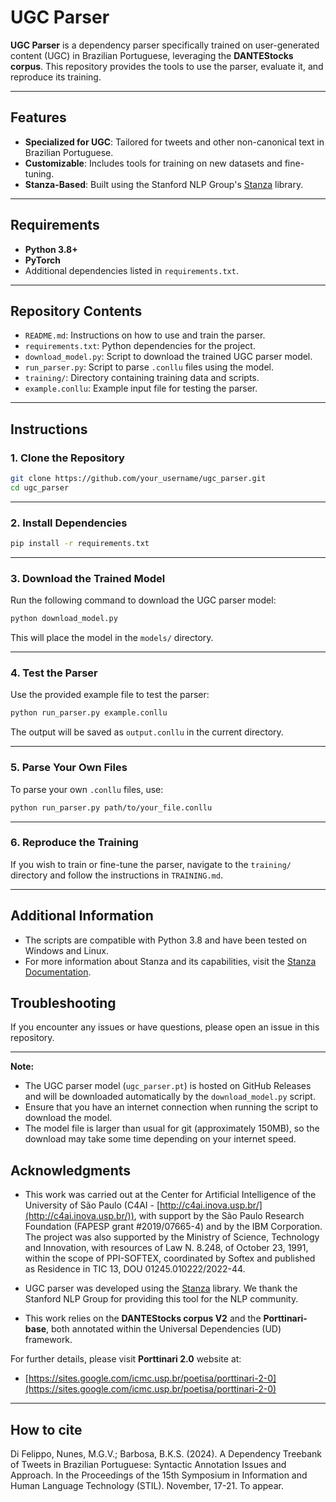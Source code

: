 
# UGC Parser

**UGC Parser** is a dependency parser specifically trained on user-generated content (UGC) in Brazilian Portuguese, leveraging the **DANTEStocks corpus**. This repository provides the tools to use the parser, evaluate it, and reproduce its training.

---

## Features

- **Specialized for UGC**: Tailored for tweets and other non-canonical text in Brazilian Portuguese.
- **Customizable**: Includes tools for training on new datasets and fine-tuning.
- **Stanza-Based**: Built using the Stanford NLP Group's [Stanza](https://stanfordnlp.github.io/stanza/) library.

---

## Requirements

- **Python 3.8+**
- **PyTorch**
- Additional dependencies listed in `requirements.txt`.

---

## Repository Contents

- `README.md`: Instructions on how to use and train the parser.
- `requirements.txt`: Python dependencies for the project.
- `download_model.py`: Script to download the trained UGC parser model.
- `run_parser.py`: Script to parse `.conllu` files using the model.
- `training/`: Directory containing training data and scripts.
- `example.conllu`: Example input file for testing the parser.

---

## Instructions

### 1. Clone the Repository

```bash
git clone https://github.com/your_username/ugc_parser.git
cd ugc_parser
```

---

### 2. Install Dependencies

```bash
pip install -r requirements.txt
```

---

### 3. Download the Trained Model

Run the following command to download the UGC parser model:

```bash
python download_model.py
```

This will place the model in the `models/` directory.

---

### 4. Test the Parser

Use the provided example file to test the parser:

```bash
python run_parser.py example.conllu
```

The output will be saved as `output.conllu` in the current directory.

---

### 5. Parse Your Own Files

To parse your own `.conllu` files, use:

```bash
python run_parser.py path/to/your_file.conllu
```

---

### 6. Reproduce the Training

If you wish to train or fine-tune the parser, navigate to the `training/` directory and follow the instructions in `TRAINING.md`.

---

## Additional Information

- The scripts are compatible with Python 3.8 and have been tested on Windows and Linux.
- For more information about Stanza and its capabilities, visit the [Stanza Documentation](https://stanfordnlp.github.io/stanza/).

## Troubleshooting

If you encounter any issues or have questions, please open an issue in this repository.


---

**Note:**

- The UGC parser model (`ugc_parser.pt`) is hosted on GitHub Releases and will be downloaded automatically by the `download_model.py` script.
- Ensure that you have an internet connection when running the script to download the model.
- The model file is larger than usual for git (approximately 150MB), so the download may take some time depending on your internet speed.


## Acknowledgments

- This work was carried out at the Center for Artificial Intelligence of the University of São Paulo (C4AI - [http://c4ai.inova.usp.br/](http://c4ai.inova.usp.br/)), with support by the São Paulo Research Foundation (FAPESP grant #2019/07665-4) and by the IBM Corporation. The project was also supported by the Ministry of Science, Technology and Innovation, with resources of Law N. 8.248, of October 23, 1991, within the scope of PPI-SOFTEX, coordinated by Softex and published as Residence in TIC 13, DOU 01245.010222/2022-44.

- UGC parser was developed using the [Stanza](https://stanfordnlp.github.io/stanza/) library. We thank the Stanford NLP Group for providing this tool for the NLP community.


- This work relies on the **DANTEStocks corpus V2** and the **Porttinari-base**, both annotated within the Universal Dependencies (UD) framework.

For further details, please visit **Porttinari 2.0** website at:
- [https://sites.google.com/icmc.usp.br/poetisa/porttinari-2-0](https://sites.google.com/icmc.usp.br/poetisa/porttinari-2-0)

---

## How to cite

Di Felippo, Nunes, M.G.V.; Barbosa, B.K.S. (2024). A Dependency Treebank of Tweets in Brazilian Portuguese: Syntactic Annotation Issues and Approach. In the Proceedings of the 15th Symposium in Information and Human Language Technology (STIL). November, 17-21. To appear.


